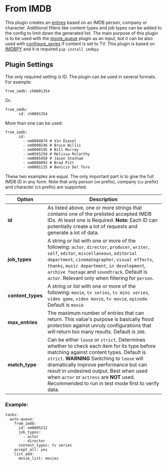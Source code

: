 # From IMDB
This plugin creates an [entires](/Entry) based on an IMDB person, company or character. Additional filters like content types and job types can be added to the config to limit down the generated list.
The main purpose of this plugin is to be used with the [movie_queue](/movie_queue) plugin as an input, but it can be also used with [configure_series](/Plugins/configure_series) if content is set to TV.
This plugin is based on [IMDBPY](http://imdbpy.sourceforge.net/) and it is required ` pip install imdbpy `

## Plugin Settings
The only required setting is ID. The plugin can be used in several formats.
For example:
```
from_imdb: ch0001354
```
Or:
```
from_imdb: 
      id: ch0001354
```
More than one can be used:
```
from_imdb:
      id:
        - nm0004874 # Vin Diesel
        - nm0000246 # Bruce Willis
        - nm0000195 # Bill Murray 
        - nm0565250 # Melissa McCarthy
        - nm0005458 # Jason Statham
        - nm0000093 # Brad Pitt
        - nm0001125 # Benicio Del Toro
```
These two examples are equal. The only important part is to give the full IMDB ID in any form. Note that only person (`nm` prefix), company (`co` prefix) and character (`ch` prefix) are supported.


|  Option  |  Description  |
| --- | --- |
| **id** | As listed above, one or more strings that contains one of the prelisted accepted IMDB IDs. At least one is Required. **Note:** Each ID can potentially create a lot of requests and generate a lot of data. |
| **job_types** | A string or list with one or more of the following: `actor`, `director`, `producer`, `writer`, `self`, `editor`, `miscellaneous`, `editorial department`, `cinematographer`, `visual effects`, `thanks`, `music department`, `in development`, `archive footage` and `soundtrack`. Default is `actor`. Relevant only when filtering for `person`.  |
| **content_types** | A string or list with one or more of the following: `movie`, `tv series`, `tv mini series`, `video game`, `video movie`, `tv movie`, `episode`. Default is `movie` |
| **max_entries** |  The maximum number of entries that can return. This value's purpose is basically flood protection against unruly configurations that will return too many results. Default is `200`.  |
| **match_type** | Can be either `loose` or `strict`. Determines whether to check each item for its type before matching against content types. Default is `strict`. **__WARNING__** Switching to `loose` will dramatically improve performance but can result in undesired output. Best when used when `actor` or `actress` are **NOT** used. Recommended to run in test mode first to verify data. |



### Example:
```
tasks:
  auto-queue:
    from_imdb:
      id: nm0005212
      job_types:
        - actor
        - director
      content_types: tv series
    accept_all: yes
    list_add:
      movie_list: movies
```